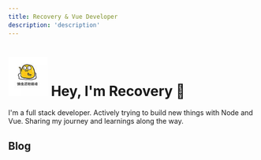 ```yaml
---
title: Recovery & Vue Developer
description: 'description'
---
```


<h1>
  <img
    src="./.vitepress/theme/assets/me.jpg"
    width="80"
    height="80"
    loading="lazy"
    style="margin-top: 0; margin-bottom: 0"
    alt="Recovery"
    class="inline rounded-full object-center md:h-20 md:w-20 h-12 w-12 object-cover --exclude"
  />
  <span class="text-2xl ml-4">Hey, I'm Recovery 👋</span>
</h1>

I'm a full stack developer. Actively trying to build new things with Node and Vue. Sharing my journey and learnings along the way.

## Blog

<posts/>
<pagination />
